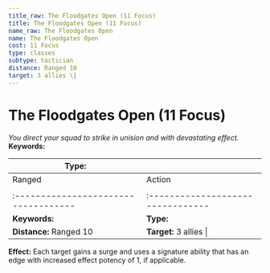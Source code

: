 ```yaml
---
title_raw: The Floodgates Open (11 Focus)
title: The Floodgates Open (11 Focus)
name_raw: The Floodgates Open
name: The Floodgates Open
cost: 11 Focus
type: classes
subtype: tactician
distance: Ranged 10
target: 3 allies \|
---
```


# The Floodgates Open (11 Focus)

*You direct your squad to strike in unision and with devastating effect.* **Keywords:**

| **Type:**                            |                                   |
| ------------------------------------ | --------------------------------- |
| Ranged                               | Action                            |
|                                      |                                   |
| :----------------------------------- | :-------------------------------- |
| **Keywords:**                        | **Type:**                         |
| **Distance:** Ranged 10              | **Target:** 3 allies \|           |

**Effect:** Each target gains a surge and uses a signature ability that has an edge with increased effect potency of 1, if applicable.
